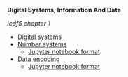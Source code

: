 __Digital Systems, Information And Data__

_lcdf5 chapter 1_

- [Digital systems](./ds.md)
- [Number systems](./num.md)
  - [Jupyter notebook format](https://nbviewer.org/github/ufidon/cd/blob/main/mod1/src/num.ipynb)
- [Data encoding](./de.md)
  - [Jupyter notebook format](https://nbviewer.org/github/ufidon/cd/blob/main/mod1/src/de.ipynb)